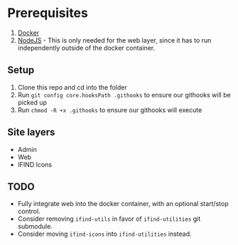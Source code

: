 # Prerequisites
1. [Docker](https://www.docker.com/)
2. [NodeJS](https://nodejs.org/en) -  This is only needed for the web layer, since it has to run independently outside of the docker container.

## Setup

1. Clone this repo and cd into the folder
2. Run `git config core.hooksPath .githooks` to ensure our githooks will be picked up  
3. Run `chmod -R +x .githooks` to ensure our githooks will execute


## Site layers
- Admin
- Web
- IFIND Icons

## TODO
- Fully integrate web into the docker container, with an optional start/stop control.
- Consider removing `ifind-utils` in favor of `ifind-utilities` git submodule.
- Consider moving `ifind-icons` into `ifind-utilities` instead.
